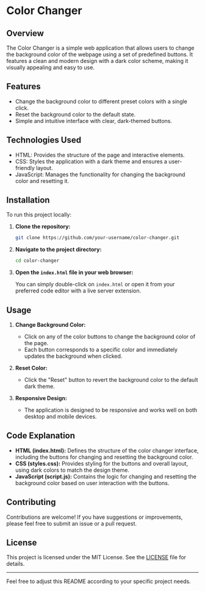 
# Color Changer

## Overview

The Color Changer is a simple web application that allows users to change the background color of the webpage using a set of predefined buttons. It features a clean and modern design with a dark color scheme, making it visually appealing and easy to use.

## Features

- Change the background color to different preset colors with a single click.
- Reset the background color to the default state.
- Simple and intuitive interface with clear, dark-themed buttons.

## Technologies Used

- HTML: Provides the structure of the page and interactive elements.
- CSS: Styles the application with a dark theme and ensures a user-friendly layout.
- JavaScript: Manages the functionality for changing the background color and resetting it.

## Installation

To run this project locally:

1. **Clone the repository:**

   ```bash
   git clone https://github.com/your-username/color-changer.git
   ```

2. **Navigate to the project directory:**

   ```bash
   cd color-changer
   ```

3. **Open the `index.html` file in your web browser:**

   You can simply double-click on `index.html` or open it from your preferred code editor with a live server extension.

## Usage

1. **Change Background Color:**
   - Click on any of the color buttons to change the background color of the page.
   - Each button corresponds to a specific color and immediately updates the background when clicked.

2. **Reset Color:**
   - Click the "Reset" button to revert the background color to the default dark theme.

3. **Responsive Design:**
   - The application is designed to be responsive and works well on both desktop and mobile devices.

## Code Explanation

- **HTML (index.html):** Defines the structure of the color changer interface, including the buttons for changing and resetting the background color.
- **CSS (styles.css):** Provides styling for the buttons and overall layout, using dark colors to match the design theme.
- **JavaScript (script.js):** Contains the logic for changing and resetting the background color based on user interaction with the buttons.

## Contributing

Contributions are welcome! If you have suggestions or improvements, please feel free to submit an issue or a pull request.

## License

This project is licensed under the MIT License. See the [LICENSE](LICENSE) file for details.

---

Feel free to adjust this README according to your specific project needs.
